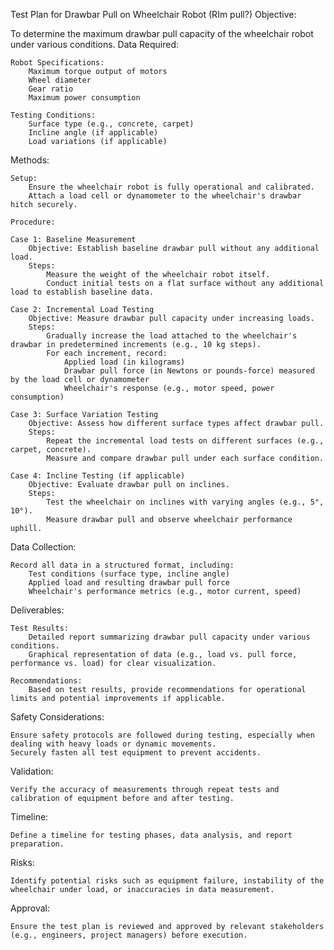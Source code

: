 Test Plan for Drawbar Pull on Wheelchair Robot (RIm pull?)
Objective:

To determine the maximum drawbar pull capacity of the wheelchair robot under various conditions.
Data Required:

    Robot Specifications:
        Maximum torque output of motors
        Wheel diameter
        Gear ratio
        Maximum power consumption

    Testing Conditions:
        Surface type (e.g., concrete, carpet)
        Incline angle (if applicable)
        Load variations (if applicable)

Methods:

    Setup:
        Ensure the wheelchair robot is fully operational and calibrated.
        Attach a load cell or dynamometer to the wheelchair's drawbar hitch securely.

    Procedure:

    Case 1: Baseline Measurement
        Objective: Establish baseline drawbar pull without any additional load.
        Steps:
            Measure the weight of the wheelchair robot itself.
            Conduct initial tests on a flat surface without any additional load to establish baseline data.

    Case 2: Incremental Load Testing
        Objective: Measure drawbar pull capacity under increasing loads.
        Steps:
            Gradually increase the load attached to the wheelchair's drawbar in predetermined increments (e.g., 10 kg steps).
            For each increment, record:
                Applied load (in kilograms)
                Drawbar pull force (in Newtons or pounds-force) measured by the load cell or dynamometer
                Wheelchair's response (e.g., motor speed, power consumption)

    Case 3: Surface Variation Testing
        Objective: Assess how different surface types affect drawbar pull.
        Steps:
            Repeat the incremental load tests on different surfaces (e.g., carpet, concrete).
            Measure and compare drawbar pull under each surface condition.

    Case 4: Incline Testing (if applicable)
        Objective: Evaluate drawbar pull on inclines.
        Steps:
            Test the wheelchair on inclines with varying angles (e.g., 5°, 10°).
            Measure drawbar pull and observe wheelchair performance uphill.

Data Collection:

    Record all data in a structured format, including:
        Test conditions (surface type, incline angle)
        Applied load and resulting drawbar pull force
        Wheelchair's performance metrics (e.g., motor current, speed)

Deliverables:

    Test Results:
        Detailed report summarizing drawbar pull capacity under various conditions.
        Graphical representation of data (e.g., load vs. pull force, performance vs. load) for clear visualization.

    Recommendations:
        Based on test results, provide recommendations for operational limits and potential improvements if applicable.

Safety Considerations:

    Ensure safety protocols are followed during testing, especially when dealing with heavy loads or dynamic movements.
    Securely fasten all test equipment to prevent accidents.

Validation:

    Verify the accuracy of measurements through repeat tests and calibration of equipment before and after testing.

Timeline:

    Define a timeline for testing phases, data analysis, and report preparation.

Risks:

    Identify potential risks such as equipment failure, instability of the wheelchair under load, or inaccuracies in data measurement.

Approval:

    Ensure the test plan is reviewed and approved by relevant stakeholders (e.g., engineers, project managers) before execution.